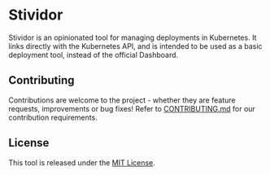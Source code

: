 Stividor
========

Stividor is an opinionated tool for managing deployments in Kubernetes. It links directly with the Kubernetes API, and
is intended to be used as a basic deployment tool, instead of the official Dashboard. 

## Contributing

Contributions are welcome to the project - whether they are feature requests, improvements or bug fixes! Refer to
[CONTRIBUTING.md](CONTRIBUTING.md) for our contribution requirements.

## License

This tool is released under the [MIT License](http://opensource.org/licenses/mit-license.php).